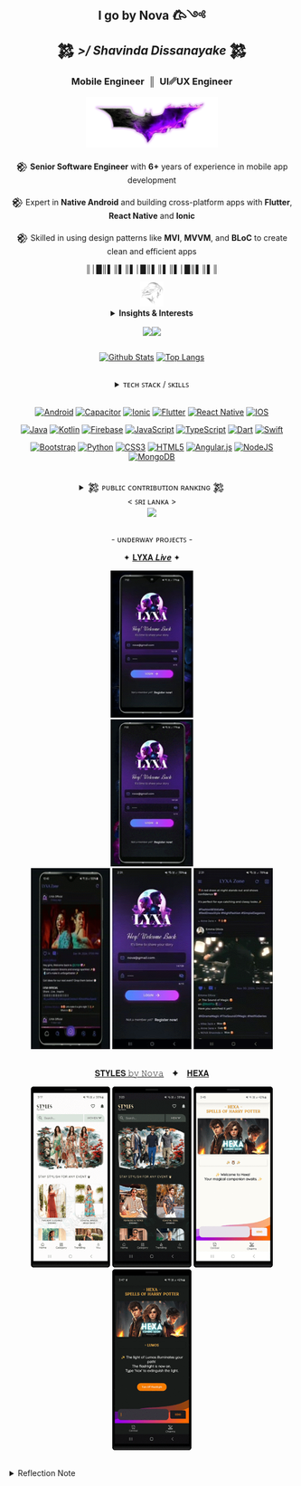 <!-- [1] : Seaction Header : Main -->
<h2 align="center">
 <strong> I go by Nova 𐂃༺ </strong><br> 
 𒄆 <em> >/ Shavinda Dissanayake </em> 𒄆
</h2>

<div align="center">
 <h3>
 Mobile Engineer&nbsp; ║ &nbsp;UI␥UX Engineer
 </h3>

<img src="./assets/images/batman_logo_with_flame.png" height="90"/>

𒆙 **Senior Software Engineer** with **6+** years of experience in mobile app development
<br/>

𒆙 Expert in **Native Android** and building cross-platform apps with **Flutter**, **React Native** and **Ionic**
<br/>

𒆙 Skilled in using design patterns like **MVI**, **MVVM**, and **BLoC** to create clean and efficient apps

 <!-- [1.1] : Seaction Header : Insights & Interests -->

║│█║▌║▌║▌│█║▌║▌║▌│█║▌║▌║

<img src="./assets/images/character_portrait_icon.png" height="44"/>

<details>
<summary> <strong> Insights & Interests </strong> </summary>

<br>

| [Name] <br> &nbsp; Shavinda Dissanayake &nbsp; | [Education] <br> &nbsp;&nbsp; BSc in IT from SLIIT, Sri Lanka &nbsp;&nbsp; | [Current Role] <br> &nbsp; Senior Software Engineer &nbsp; |
| :-: | :-: | :-: |

[![Profile Details](https://github-profile-summary-cards.vercel.app/api/cards/profile-details?username=NovaLogics&layout=compact&bg_color=0D1117&text_color=fff&hide_border=true&theme=github_dark)]()

#

🌾 <img  src="./assets/gifs/lion.gif" width="100"/> 🌾🌾🪨🌾

| Interests                                                                                                           |
| - |
| 📜 **Commenting on Code Like a Poet** - _Because every line tells a story_                                          |
| 🐞 **Debugging Life Choices** - _Figuring out where it all went wrong_                                              |
| 🎨 **Code Commenting Art** - _Writing cryptic messages for future generations_                                      |
| ☕ **Coffee Compiler** - _Running on Java (coffee) all day long_                                                    |
| 🏗️ **Over engineering Simple Problems for fun** - _Turning "Hello World" into a Microservice, <br>Because why not?_ |
| 🏋️‍♀️ **Refactoring for Sport** - _Because it can always be cleaner_                                                   |
| 🏚️ **IDE Personalization** - _Making that workspace feel like home_                                                 |

</details>

 <!-- [1.2] : Seaction Header : PROFILE VIEWS -->
<img 
    align="center" 
    height="24" 
    src="https://img.shields.io/badge/PROFILE_VIEWS_➤-000000?style=for-the-badge&logo=github&logoColor=4EAA25"
/><img 
    align="center" 
    height="24" 
    src="https://profile-counter.glitch.me/{NovaLogics}/count.svg"
/>

</div>

##

<div align="center">

[![Github Stats](https://github-readme-stats.anuraghazra1.vercel.app/api?username=NovaLogics&show_icons=true&line_height=28&show_icons=true&count_private=true&theme=react&hide_border=true&number_format=long&bg_color=0D1117)]()
[![Top Langs](https://github-readme-stats.vercel.app/api/top-langs/?username=NovaLogics&layout=compact&hide_border=true&text_color=fff&theme=react&bg_color=0D1117&langs_count=10&count_private=true&hide=scss)]()

<!-- ![](https://github-readme-streak-stats.herokuapp.com/?user=dizzcode&show_icons=true&line_height=27&theme=dracula&hide_border=false)<br/> -->

</div>

##

<div align="center">

<details>
<summary> ᴛᴇᴄʜ ꜱᴛᴀᴄᴋ / ꜱᴋɪʟʟꜱ  </summary>
<br>

| **Technical Skills** |
| - |
| **Languages & Technologies:** <br> Android (Java, Kotlin), Flutter (Dart), React Native (JS), C#, Swift, <br> Java SE, RxJava, AIDL, Dagger, OpenCV, BLE, OpenGL                                          |
| **Tools & Software:** <br> Android Studio, IntelliJ IDEA, VS Code, Visual Studio, Unity (2D), Postman, Adobe CC                                                                                           |
| **Databases:** <br> MySQL, MS-SQL, SQLite, Firebase, Room DB                                                                                                                                              |
| **Android Architecture Components:** <br> Lifecycle-aware components, Compose (UI Toolkit), ViewModel, LiveData, Navigation, Hilt &nbsp; <br> View Binding, Data Binding, Room DB, WorkManager, DataStore |
| **Design Patterns:** <br> MVI, MVVM, MVP, MVC, Facade, Observer, BLoC                                                                                                                                     |
| **Version Control:** <br> GitHub, GitLab                                                                                                                                                                  |

 <br/>

</details>

 <br/>

[![Android](https://img.shields.io/badge/Android-3DDC84?style=for-the-badge&logo=android&logoColor=white)](#)
[![Capacitor](https://img.shields.io/badge/Capacitor-119EFF?style=for-the-badge&logo=Capacitor&logoColor=white)](#)
[![Ionic](https://img.shields.io/badge/Ionic-3880FF?style=for-the-badge&logo=ionic&logoColor=white)](#)
[![Flutter](https://img.shields.io/badge/Flutter-02569B?style=for-the-badge&logo=flutter&logoColor=white)](#)
[![React Native](https://img.shields.io/badge/React_Native-20232A?style=for-the-badge&logo=react&logoColor=61DAFB)](#)
[![IOS](https://img.shields.io/badge/iOS-000000?style=for-the-badge&logo=ios&logoColor=white)](#)

[![Java](https://img.shields.io/badge/Java-ED8B00?style=for-the-badge&logo=openjdk&logoColor=white)](#)
[![Kotlin](https://img.shields.io/badge/Kotlin-0095D5?&style=for-the-badge&logo=kotlin&logoColor=white)](#)
[![Firebase](https://img.shields.io/badge/firebase-%23039BE5.svg?style=for-the-badge&logo=firebase)](#)
[![JavaScript](https://img.shields.io/badge/JavaScript-F7DF1E?style=for-the-badge&logo=javascript&logoColor=black)](#)
[![TypeScript](https://img.shields.io/badge/typescript-%23007ACC.svg?style=for-the-badge&logo=typescript&logoColor=white)](#)
[![Dart](https://img.shields.io/badge/Dart-0175C2?style=for-the-badge&logo=dart&logoColor=white)](#)
[![Swift](https://img.shields.io/badge/Swift-FA7343?style=for-the-badge&logo=swift&logoColor=white)](#)

[![Bootstrap](https://img.shields.io/badge/bootstrap-%23563D7C.svg?style=for-the-badge&logo=bootstrap&logoColor=white)](#)
[![Python](https://img.shields.io/badge/Python-3776AB?style=for-the-badge&logo=python&logoColor=white)](#)
[![CSS3](https://img.shields.io/badge/css3-%231572B6.svg?style=for-the-badge&logo=css3&logoColor=white)](#)
[![HTML5](https://img.shields.io/badge/html5-%23E34F26.svg?style=for-the-badge&logo=html5&logoColor=white)](#)
[![Angular.js](https://img.shields.io/badge/Angular-DD0031?style=for-the-badge&logo=angular&logoColor=white)](#)
[![NodeJS](https://img.shields.io/badge/node.js-6DA55F?style=for-the-badge&logo=node.js&logoColor=white)](#)
[![MongoDB](https://img.shields.io/badge/MongoDB-4EA94B?style=for-the-badge&logo=mongodb&logoColor=white)](#)

##

 <details>
 <summary> 𒄆 ᴘᴜʙʟɪᴄ ᴄᴏɴᴛʀɪʙᴜᴛɪᴏɴ ʀᴀɴᴋɪɴɢ 𒄆<br>< ꜱʀɪ ʟᴀɴᴋᴀ ></summary>

```yaml
https://committers.top/sri_lanka.html
```

</details>

<img align="center" height="23" src="https://user-badge.committers.top/sri_lanka/NovaLogics.svg"/>

</div>

##

<div align="center">

\- ᴜɴᴅᴇʀᴡᴀʏ ᴘʀᴏᴊᴇᴄᴛꜱ -

&ensp; ✦ [𝐋𝐘𝐗𝐀  𝑳𝒊𝒗𝒆](https://github.com/NovaLogics/lyxa-live-flutter-app) ✦ &ensp;

<img src="./assets/demo/lyxa/a1.gif"  width="146" height="260" alt="./assets/images/screen_home_2_dark.png"  />
<br>

<img src="./assets/demo/lyxa/r6.gif"  width="146" height="260" alt="./assets/images/screen_home_2_dark.png"  />
<br>

<img src="./assets/demo/lyxa/lyxa_2.gif"  width="140" height="320" alt="./assets/images/screen_home_2_dark.png"  />
<img src="./assets/demo/lyxa/lyxa_1.gif"  width="140" height="320" alt="./assets/images/screen_login_dark.png" />
<img src="./assets/demo/lyxa/lyxa_3.gif"  width="140" height="320" alt="./assets/images/screen_home_1_dark.png"/>

<br>
<br>


[𝐒𝐓𝐘𝐋𝐄𝐒 𝚋𝚢 𝙽𝚘𝚟𝚊](https://github.com/NovaLogics/styles-by-nova-android-app) &ensp; ✦ &ensp;
[𝐇𝐄𝐗𝐀](https://github.com/NovaLogics/hexa-harry-potter-android-app)

<img src="./assets/demo/styles_app_women.gif"  width="140" height="320" />
<img src="./assets/demo/styles_app_men.gif"  width="140" height="320" />
<img src="./assets/demo/hexa_app_light.gif"  width="140" height="320" />
<img src="./assets/demo/hexa_app_dark.gif"  width="140" height="320" />

</div>

##

 <details>
 <summary> Reflection Note </summary>

<br>

```Ada
-- with Ada.Text_IO; use Ada.Text_IO; procedure

EVERYTHING is
    CHANGING : constant String := "ALWAYS";
begin
   Put_Line (
    "THE ONLY CONSTANT IS CHANGE"
    );
end EVERYTHING;
```

 </details>

 <!-- <samp>♖ MOST ACTIVE USER RANKING ♖ </samp> -->
<!-- https://user-badge.committers.top/sri_lanka/NovaLogics.svg  -->

 <!-- <samp>♖⠀ TOP CONTRIBUTOR RANKING ♖ </samp>  -->
  <!-- https://user-badge.committers.top/sri_lanka_public/NovaLogics.svg  -->
<!-- ![Top Contributor](https://img.shields.io/badge/%20Top%20Contributor%20%20➤-black)
[![committers.top badge](https://user-badge.committers.top/sri_lanka_public/NovaLogics.svg)]()  -->

 <!-- ICONS:  ▄︻̷̿┻̿═━一  ♞▀▄▀▄♝▀▄ 𒅒𒈔𒅒𒇫𒄆 🀢 🀣 🀦 🀤 🀥 𓅇
🀥𐦐   𐦆  𐂂   𐦖  𐂃  𖤍 🜲  *ੈ✩‧₊˚༺☆༻*ੈ✩‧₊˚𓅓ᯓ★ ᯓ★:
 𒆙 🙤 ꘏ ꘏ ꘏ ꘏  𐂃  ꘏ 𖤍  ꘏ 𐂂  ꘏  ꘏ ꘏ ꘏ 🙦 𒆙  
 ꘏ ꘏ ꘏ ꘏ ꘏ ꘏ ꘏ ꘏ ꘏-->
